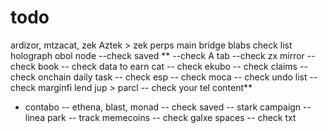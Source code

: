 # todo

ardizor, mtzacat, zek
Aztek > zek
perps
main bridge
blabs
check list
holograph
obol node
--check saved **
--check A tab
--check zx mirror
-- check book
-- check data to earn cat
-- check ekubo
-- check claims
-- check onchain daily task
-- check esp
-- check moca
-- check undo list
-- check marginfi lend jup > parcl
-- check your tel content**
- contabo 
-- ethena, blast, monad
-- check saved
-- stark campaign
-- linea park
-- track memecoins
-- check galxe spaces
-- check txt
